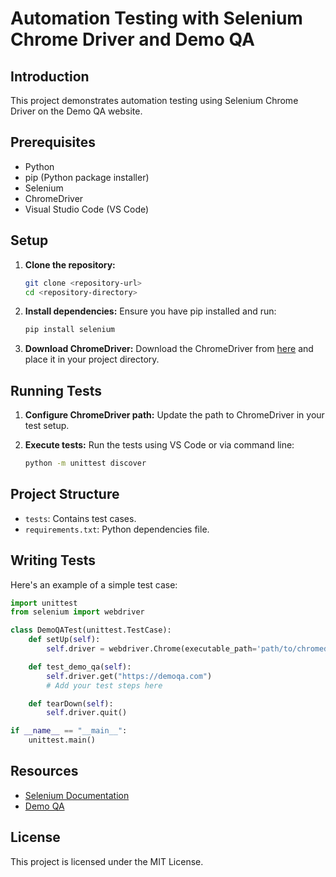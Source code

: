 # Automation Testing with Selenium Chrome Driver and Demo QA

## Introduction
This project demonstrates automation testing using Selenium Chrome Driver on the Demo QA website.

## Prerequisites
- Python
- pip (Python package installer)
- Selenium
- ChromeDriver
- Visual Studio Code (VS Code)

## Setup

1. **Clone the repository:**
    ```sh
    git clone <repository-url>
    cd <repository-directory>
    ```

2. **Install dependencies:**
    Ensure you have pip installed and run:
    ```sh
    pip install selenium
    ```

3. **Download ChromeDriver:**
    Download the ChromeDriver from [here](https://sites.google.com/a/chromium.org/chromedriver/downloads) and place it in your project directory.

## Running Tests

1. **Configure ChromeDriver path:**
    Update the path to ChromeDriver in your test setup.

2. **Execute tests:**
    Run the tests using VS Code or via command line:
    ```sh
    python -m unittest discover
    ```

## Project Structure

- `tests`: Contains test cases.
- `requirements.txt`: Python dependencies file.

## Writing Tests

Here's an example of a simple test case:

```python
import unittest
from selenium import webdriver

class DemoQATest(unittest.TestCase):
    def setUp(self):
        self.driver = webdriver.Chrome(executable_path='path/to/chromedriver')

    def test_demo_qa(self):
        self.driver.get("https://demoqa.com")
        # Add your test steps here

    def tearDown(self):
        self.driver.quit()

if __name__ == "__main__":
    unittest.main()
```

## Resources

- [Selenium Documentation](https://www.selenium.dev/documentation/en/)
- [Demo QA](https://demoqa.com)

## License

This project is licensed under the MIT License.
